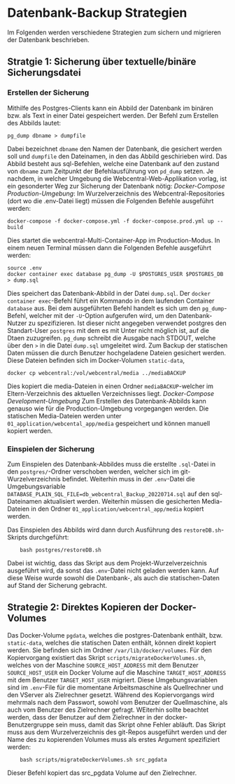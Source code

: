 # Datenbank-Backup Strategien
Im Folgenden werden verschiedene Strategien zum sichern und migrieren der Datenbank beschrieben.
## Stratgie 1: Sicherung über textuelle/binäre Sicherungsdatei
### Erstellen der Sicherung
Mithilfe des Postgres-Clients kann ein Abbild der Datenbank im binären bzw. als Text in einer Datei gespeichert werden.
Der Befehl zum Erstellen des Abbilds lautet:
```
pg_dump dbname > dumpfile
```
Dabei bezeichnet `dbname` den Namen der Datenbank, die gesichert werden soll und `dumpfile` den Dateinamen, in den das Abbild geschirieben wird.
Das Abbild besteht aus sql-Befehlen, welche eine Datenbank auf den zustand von `dbname` zum Zeitpunkt der Befehlausführung von `pd_dump` setzen.
Je nachdem, in welcher Umgebung die Webcentral-Web-Applikation vorlag, ist ein gesonderter Weg zur Sicherung der Datenbank nötig:
*Docker-Compose Production-Umgebung*:
Im Wurzelverzeichnis des Webcentral-Repositories (dort wo die .env-Datei liegt) müssen die Folgenden Befehle ausgeführt werden:
```
docker-compose -f docker-compose.yml -f docker-compose.prod.yml up --build
```
Dies startet die webcentral-Multi-Container-App im Production-Modus. In einem neuen Terminal müssen dann die Folgenden Befehle ausgeführt werden:
```
source .env
docker container exec database pg_dump -U $POSTGRES_USER $POSTGRES_DB > dump.sql
```
Dies speichert das Datenbank-Abbild in der Datei `dump.sql`.
Der `docker container exec`-Befehl führt ein Kommando in dem laufenden Container `database` aus. Bei dem ausgeführten Befehl handelt es sich um den
`pg_dump`-Befehl, welcher mit der `-U`-Option aufgerufen wird, um den Datenbank-Nutzer zu spezifizieren. Ist dieser nicht angegeben verwendet postgres den
Standart-User `postgres` mit dem es mit Unter nicht möglich ist, auf die Dtaen zuzugreifen. `pg_dump` schreibt die Ausgabe nach STDOUT, welche über den `>`
in die Datei `dump.sql` umgeleitet wird.
Zum Backup der statischen Daten müssen die durch Benutzer hochgeladene Dateien gesichert werden. Diese Dateien befinden sich im Docker-Volumen `static-data`,
```
docker cp webcentral:/vol/webcentral/media ../mediaBACKUP
```
Dies kopiert die media-Dateien in einen Ordner `mediaBACKUP`-welcher im Eltern-Verzeichnis des aktuellen Verzeichnisses liegt.
*Docker-Compose Development-Umgebung*
Zum Erstellen des Datenbank-Abbilds kann genauso wie für die Production-Umgebung vorgegangen werden.
Die statischen Media-Dateien werden unter `01_application/webcental_app/media` gespeichert und können manuell kopiert werden.

### Einspielen der Sicherung
Zum Einspielen des Datenbank-Abbildes muss die erstellte `.sql`-Datei in den `postgres/`-Ordner verschoben werden, welcher sich im git-Wurzelverzeichnis befindet. Weiterhin muss in der `.env`-Datei
die Umgebungsvariable `DATABASE_PLAIN_SQL_FILE=db_webcentral_Backup_20220714.sql` auf den sql-Dateinamen aktualisiert werden. Weiterhin müssen die gesicherten
Media-Dateien in den Ordner `01_application/webcentral_app/media` kopiert werden.

Das Einspielen des Abbilds wird dann durch Ausführung des `restoreDB.sh`-Skripts durchgeführt:
```
    bash postgres/restoreDB.sh
```
Dabei ist wichtig, dass das Skript aus dem Projekt-Wurzelverzeichnis ausgeführt wird, da sonst das `.env`-Datei nicht geladen werden kann.
Auf diese Weise wurde sowohl die Datenbank-, als auch die statischen-Daten auf Stand der Sicherung gebracht.

## Strategie 2: Direktes Kopieren der Docker-Volumes
Das Docker-Volume `pgdata`, welches die postgres-Datenbank enthält, bzw. `static-data`, welches die statischen Daten enthält, können direkt kopiert werden. Sie befinden sich im Ordner `/var/lib/docker/volumes`.
Für den Kopiervorgang existiert das Skript `scripts/migrateDockerVolumes.sh`, welches von der Maschine `SOURCE_HOST_ADDRESS` mit dem Benutzer `SOURCE_HOST_USER` ein Docker Volume auf die Maschine `TARGET_HOST_ADDRESS` mit dem Benutzer `TARGET_HOST_USER` migriert. Diese Umgebungsvariablen sind im `.env`-File für die momentane Arbeitsmaschine als Quellrechner und den VServer als Zielrechner gesetzt. Während des Kopiervorgangs wird mehrmals nach dem Passwort, sowohl vom Benutzer der Quellmaschine, als auch vom Benutzer des Zielrechner gefragt. WEiterhin sollte beachtet werden, dass der Benutzer auf dem Zielrechner in der docker-Benutzergruppe sein muss, damit das Skript ohne Fehler abläuft. Das Skript muss aus dem Wurzelverzeichnis des git-Repos ausgeführt werden und der Name des zu kopierenden Volumes muss als erstes Argument spezifiziert werden:
```
    bash scripts/migrateDockerVolumes.sh src_pgdata
```
Dieser Befehl kopiert das src_pgdata Volume auf den Zielrechner.

